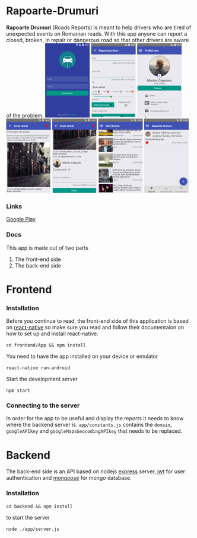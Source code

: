 # Rapoarte-Drumuri
**Rapoarte Drumuri** (Roads Reports) is meant to help drivers who are tired of unexpected events on Romanian roads. With this app anyone can report a closed, broken, in repair or dangerous road so that other drivers are aware of the problem.
<img src="screenshots/s1.png" width=120 /> <img src="screenshots/s2.png" width=120 />
<img src="screenshots/s3.png" width=120 />
<img src="screenshots/s4.png" width=120 />
<img src="screenshots/s5.png" width=120 />
<img src="screenshots/s6.png" width=120 />
<img src="screenshots/s7.png" width=120 />
### Links
[Google Play](https://play.google.com/store/apps/details?id=com.rapoarte_drumuri)

### Docs
This app is made out of two parts
1. The front-end side
2. The back-end side

# Frontend

### Installation
Before you continue to read, the front-end side of this application is based on [react-native](https://facebook.github.io/react-native/) so make sure you read and follow their documentaion on how to set up and install react-native.

```
cd frontend/App && npm install
```

You need to have the app installed on your device or emulator
```
react-native run-android
```

Start the development server
```
npm start
```
### Connecting to the server
In order for the app to be useful and display the reports it needs to know where the backend server is.
`app/constants.js` contains the `domain`, `googleAPIkey` and `googleMapsGeocodingAPIkey` that needs to be replaced. 

# Backend
The back-end side is an API based on nodejs [express](https://expressjs.com/) server, [jwt](https://jwt.io/) for user authentication and [mongoose](http://mongoosejs.com/) for mongo database.

### Installation
```
cd backend && npm install
```
to start the server
```
node ./app/server.js
```
